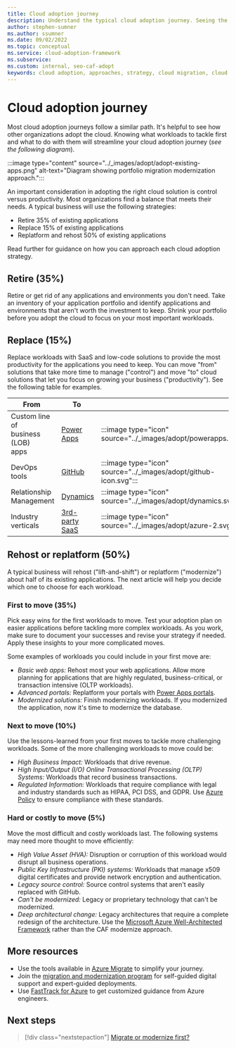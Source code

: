 ```yaml
---
title: Cloud adoption journey
description: Understand the typical cloud adoption journey. Seeing the steps others take can increase the success of your cloud adoption journey.
author: stephen-sumner
ms.author: ssumner
ms.date: 09/02/2022
ms.topic: conceptual
ms.service: cloud-adoption-framework
ms.subservice: 
ms.custom: internal, seo-caf-adopt
keywords: cloud adoption, approaches, strategy, cloud migration, cloud modernization, cloud adoption framework
---
```


# Cloud adoption journey

Most cloud adoption journeys follow a similar path.  It's helpful to see how other organizations adopt the cloud. Knowing what workloads to tackle first and what to do with them will streamline your cloud adoption journey (*see the following diagram*).

:::image type="content" source="../_images/adopt/adopt-existing-apps.png" alt-text="Diagram showing portfolio migration modernization approach.":::

An important consideration in adopting the right cloud solution is control versus productivity. Most organizations find a balance that meets their needs. A typical business will use the following strategies:

- Retire 35% of existing applications
- Replace 15% of existing applications
- Replatform and rehost 50% of existing applications

Read further for guidance on how you can approach each cloud adoption strategy.

## Retire (35%)

Retire or get rid of any applications and environments you don't need. Take an inventory of your application portfolio and identify applications and environments that aren't worth the investment to keep. Shrink your portfolio before you adopt the cloud to focus on your most important workloads.

## Replace (15%)

Replace workloads with SaaS and low-code solutions to provide the most productivity for the applications you need to keep. You can move "from" solutions that take more time to manage ("control") and move "to" cloud solutions that let you focus on growing your business ("productivity"). See the following table for examples.

| From<span title="Replace">&nbsp;</span> | To<span title="To">&nbsp;</span> |<span></span>|
|-|-|-|
|Custom line of <br>business (LOB)<br>apps|[Power Apps](/power-apps/powerapps-overview)| :::image type="icon" source="../_images/adopt/powerapps.svg":::
|DevOps tools|[GitHub](/learn/modules/introduction-to-github/)|:::image type="icon" source="../_images/adopt/github-icon.svg":::
|Relationship <br>Management|[Dynamics](/dynamics365/get-started/intro-crossapp-index)|:::image type="icon" source="../_images/adopt/dynamics.svg":::
|Industry <br>verticals|[3rd-party <br>SaaS](/marketplace/apps)|:::image type="icon" source="../_images/adopt/azure-2.svg":::

## Rehost or replatform (50%)

A typical business will rehost ("lift-and-shift") or replatform ("modernize") about half of its existing applications. The next article will help you decide which one to choose for each workload.

### First to move (35%)

Pick easy wins for the first workloads to move. Test your adoption plan on easier applications before tackling more complex workloads. As you work, make sure to document your successes and revise your strategy if needed. Apply these insights to your more complicated moves.

Some examples of workloads you could include in your first move are:

- *Basic web apps:* Rehost most your web applications. Allow more planning for applications that are highly regulated, business-critical, or transaction intensive (OLTP workloads).
- *Advanced portals:* Replatform your portals with [Power Apps portals](/power-apps/maker/portals/overview).
- *Modernized solutions:* Finish modernizing workloads. If you modernized the application, now it's time to modernize the database.

### Next to move (10%)

Use the lessons-learned from your first moves to tackle more challenging workloads. Some of the more challenging workloads to move could be:

- *High Business Impact:* Workloads that drive revenue.
- *High Input/Output (I/O) Online Transactional Processing (OLTP) Systems:* Workloads that record business transactions.
- *Regulated Information:* Workloads that require compliance with legal and industry standards such as HIPAA, PCI DSS, and GDPR. Use [Azure Policy](/azure/governance/policy/concepts/regulatory-compliance) to ensure compliance with these standards.

### Hard or costly to move (5%)

Move the most difficult and costly workloads last. The following systems may need more thought to move efficiently:

- *High Value Asset (HVA):* Disruption or corruption of this workload would disrupt all business operations.
- *Public Key Infrastructure (PKI) systems:* Workloads that manage x509 digital certificates and provide network encryption and authentication.
- *Legacy source control:* Source control systems that aren't easily replaced with GitHub.
- *Can't be modernized:* Legacy or proprietary technology that can't be modernized.
- *Deep architectural change:* Legacy architectures that require a complete redesign of the architecture. Use the [Microsoft Azure Well-Architected Framework](/azure/architecture/framework/) rather than the CAF modernize approach.

## More resources

- Use the tools available in [Azure Migrate](/azure/migrate/migrate-services-overview) to simplify your journey.
- Join the [migration and modernization program](/migration/migration-modernization-program/#program-form) for self-guided digital support and expert-guided deployments.
- Use [FastTrack for Azure](https://azure.microsoft.com/programs/azure-fasttrack/?v=18.03#overview) to get customized guidance from Azure engineers.

## Next steps

> [!div class="nextstepaction"]
> [Migrate or modernize first?](../adopt/migrate-or-modernize.md)
